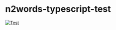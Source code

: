 # n2words-typescript-test

[![Test](https://github.com/forzagreen/n2words/workflows/Test/badge.svg?branch=master)](https://github.com/forzagreen/n2words/actions)
